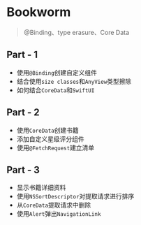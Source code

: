 #  Bookworm

> @Binding、type erasure、Core Data

## Part - 1

- 使用`@Binding`创建自定义组件
- 结合使用`size classes`和`AnyView`类型擦除
- 如何结合`CoreData`和`SwiftUI`

## Part - 2

- 使用`CoreData`创建书籍
- 添加自定义星级评分组件
- 使用`@FetchRequest`建立清单

## Part - 3

- 显示书籍详细资料
- 使用`NSSortDescriptor`对提取请求进行排序
- 从`CoreData`提取请求中删除
- 使用`Alert`弹出`NavigationLink`

